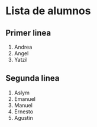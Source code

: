 # Lista de alumnos 

## Primer linea

1. Andrea
2. Angel
3. Yatzil 


## Segunda linea

1. Aslym
2. Emanuel
3. Manuel 
4. Ernesto 
5. Agustin 